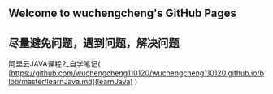 ## Welcome to wuchengcheng's GitHub Pages


**尽量避免问题，遇到问题，解决问题**
--------

阿里云JAVA课程2_自学笔记( [https://github.com/wuchengcheng110120/wuchengcheng110120.github.io/blob/master/learnJava.md](learnJava) )

